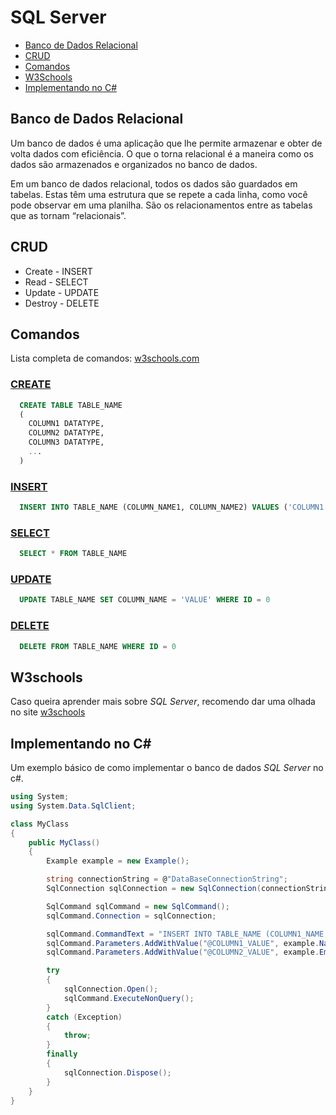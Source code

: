# SQL Server

* [Banco de Dados Relacional](#banco-de-dados-relacional)
* [CRUD](#crud)
* [Comandos](#comandos)
* [W3Schools](#w3schools)
* [Implementando no C#](#implementando-no-c#)


## Banco de Dados Relacional

Um banco de dados é uma aplicação que lhe permite armazenar e obter de volta dados com eficiência. 
O que o torna relacional é a maneira como os dados são armazenados e organizados no banco de dados.

Em um banco de dados relacional, todos os dados são guardados em tabelas. Estas têm uma estrutura que se repete a cada linha, como você pode observar em uma planilha. 
São os relacionamentos entre as tabelas que as tornam “relacionais”.

## CRUD
  * Create - INSERT
  * Read - SELECT
  * Update - UPDATE
  * Destroy - DELETE

## Comandos

Lista completa de comandos: [w3schools.com](https://www.w3schools.com/sql/exercise.asp?filename=exercise_select1)

### [CREATE](https://www.w3schools.com/sql/sql_create_table.asp)

```sql
  CREATE TABLE TABLE_NAME
  (
    COLUMN1 DATATYPE,
    COLUMN2 DATATYPE,
    COLUMN3 DATATYPE,
    ...
  )
```

### [INSERT](https://www.w3schools.com/sql/sql_ref_insert_into.asp)

```sql
  INSERT INTO TABLE_NAME (COLUMN_NAME1, COLUMN_NAME2) VALUES ('COLUMN1 VALUE', 'COLUMN2 VALUE')
```

### [SELECT](https://www.w3schools.com/sql/sql_ref_select.asp)

```sql
  SELECT * FROM TABLE_NAME
```

### [UPDATE](https://www.w3schools.com/sql/sql_ref_update.asp)

```sql
  UPDATE TABLE_NAME SET COLUMN_NAME = 'VALUE' WHERE ID = 0
```

### [DELETE](https://www.w3schools.com/sql/sql_ref_delete.asp)

```sql
  DELETE FROM TABLE_NAME WHERE ID = 0
```

## W3schools

Caso queira aprender mais sobre _SQL Server_, recomendo dar uma olhada no site [w3schools](https://www.w3schools.com/sql/sql_ref_keywords.asp)

## Implementando no C#

Um exemplo básico de como implementar o banco de dados _SQL Server_ no c#.

```csharp
using System;
using System.Data.SqlClient;

class MyClass
{
    public MyClass()
    {
        Example example = new Example();

        string connectionString = @"DataBaseConnectionString";
        SqlConnection sqlConnection = new SqlConnection(connectionString);

        SqlCommand sqlCommand = new SqlCommand();
        sqlCommand.Connection = sqlConnection;

        sqlCommand.CommandText = "INSERT INTO TABLE_NAME (COLUMN1_NAME, COLUMN2_NAME) VALUES (@COLUMN1_VALUE, @COLUMN2_VALUE";
        sqlCommand.Parameters.AddWithValue("@COLUMN1_VALUE", example.Name);
        sqlCommand.Parameters.AddWithValue("@COLUMN2_VALUE", example.Email);

        try
        {
            sqlConnection.Open();
            sqlCommand.ExecuteNonQuery();
        }
        catch (Exception)
        {
            throw;
        }
        finally
        {
            sqlConnection.Dispose();
        }
    }
}
```
